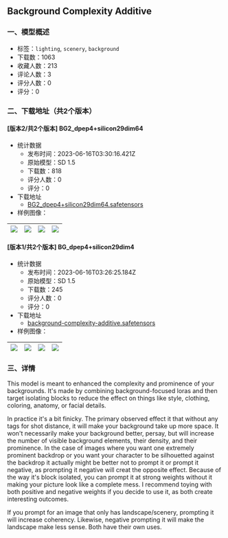 ## Background Complexity Additive
### 一、模型概述

- 标签：`lighting`, `scenery`, `background`
- 下载数：1063
- 收藏人数：213
- 评论人数：3
- 评分人数：0
- 评分：0

### 二、下载地址（共2个版本）

#### [版本2/共2个版本] BG2_dpep4+silicon29dim64

- 统计数据
  - 发布时间：2023-06-16T03:30:16.421Z
  - 原始模型：SD 1.5
  - 下载数：818
  - 评分人数：0
  - 评分：0
- 下载地址
  - [BG2_dpep4+silicon29dim64.safetensors](https://civitai.com/api/download/models/97004)
- 样例图像：

| <img src="https://image.civitai.com/xG1nkqKTMzGDvpLrqFT7WA/0484cf95-08f6-4c1a-9245-a691353a784b/width=450/1161962.jpeg" /> | <img src="https://image.civitai.com/xG1nkqKTMzGDvpLrqFT7WA/a25a7a38-1196-4e01-a6ea-4cacd840949b/width=450/1161936.jpeg" /> | <img src="https://image.civitai.com/xG1nkqKTMzGDvpLrqFT7WA/d27654db-d391-44e5-9bad-e5393e247e4a/width=450/1161934.jpeg" /> | <img src="https://image.civitai.com/xG1nkqKTMzGDvpLrqFT7WA/070303cd-22aa-439c-8023-6571b057ca5f/width=450/1161935.jpeg" /> |
| ---- | ---- | ---- | ---- |

#### [版本1/共2个版本] BG_dpep4+silicon29dim4

- 统计数据
  - 发布时间：2023-06-16T03:26:25.184Z
  - 原始模型：SD 1.5
  - 下载数：245
  - 评分人数：0
  - 评分：0
- 下载地址
  - [background-complexity-additive.safetensors](https://civitai.com/api/download/models/96171)
- 样例图像：

| <img src="https://image.civitai.com/xG1nkqKTMzGDvpLrqFT7WA/a06e5e44-36d6-47df-8a4f-a534cdf8f29c/width=450/1146836.jpeg" /> | <img src="https://image.civitai.com/xG1nkqKTMzGDvpLrqFT7WA/2f316bf2-109c-4487-b89e-6b6b06c112a7/width=450/1146823.jpeg" /> | <img src="https://image.civitai.com/xG1nkqKTMzGDvpLrqFT7WA/d389a7c6-ba7a-4e80-b359-d91c8dd85c67/width=450/1146826.jpeg" /> | <img src="https://image.civitai.com/xG1nkqKTMzGDvpLrqFT7WA/e5f32409-1d15-4a7f-847e-d4952c36903d/width=450/1146828.jpeg" /> |
| ---- | ---- | ---- | ---- |


### 三、详情
<p>This model is meant to enhanced the complexity and prominence of your backgrounds. It's made by combining background-focused loras and then target isolating blocks to reduce the effect on things like style, clothing, coloring, anatomy, or facial details.</p><p>In practice it's a bit finicky. The primary observed effect it that without any tags for shot distance, it will make your background take up more space. It won't necessarily make your background better, persay, but will increase the number of visible background elements, their density, and their prominence. In the case of images where you want one extremely prominent backdrop or you want your character to be silhouetted against the backdrop it actually might be better not to prompt it or prompt it negative, as prompting it negative will creat the opposite effect. Because of the way it's block isolated, you can prompt it at strong weights without it making your picture look like a complete mess. I recommend toying with both positive and negative weights if you decide to use it, as both create interesting outcomes.</p><p>If you prompt for an image that only has landscape/scenery, prompting it will increase coherency. Likewise, negative prompting it will make the landscape make less sense. Both have their own uses.</p>